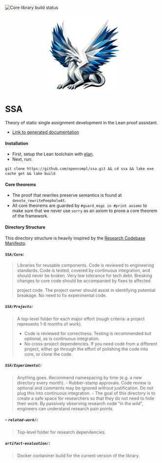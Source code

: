 ![Core library build status](https://github.com/opencompl/ssa/actions/workflows/ci.yml/badge.svg)

<p align="center">
<img src="./logo.png"
     alt="LeanMLIR" title="LeanMLIR"
     class="center"
     width=50% height=50%
     style=""/>
</p>


# SSA


Theory of static single assignment development in the Lean
proof assistant.

- [Link to generated documentation](https://opencompl.github.io/ssa/)

#### Installation

- First, setup the Lean toolchain with [elan](https://github.com/leanprover/elan?tab=readme-ov-file#installation).
- Next, run:

```
git clone https://github.com/opencompl/ssa.git && cd ssa && lake exe cache get && lake build
```

#### Core theorems

- The proof that rewrites preserve semantics is found at `denote_rewritePeepholeAt`.
- All core theorems are guarded by `#guard_msgs in #print axioms` to make sure that we never use `sorry` as an axiom to prove
  a core theorem of the framework.

#### Directory Structure

This directory structure is heavily inspired by the [Research Codebase Manifesto](https://www.moderndescartes.com/essays/research_code/).

#### `SSA/Core`: 

> Libraries for reusable components. Code is reviewed to
> engineering standards. Code is tested, covered by continuous integration, and
> should never be broken. Very low tolerance for tech debt.
> Breaking changes to core code should be accompanied by fixes to affected
>
> project code. The project owner should assist in identifying potential
> breakage. No need to fix experimental code.

##### `SSA/Projects`: 

> A top-level folder for each major effort (rough criteria: a project represents 1-6 months of work).
>   - Code is reviewed for correctness. Testing is recommended but optional, as
>     is continuous integration.
>   - No cross-project dependencies. If you need code from a different project,
>     either go through the effort of polishing the code into core, or clone
>     the code.

##### `SSA/Experimental`:

> Anything goes. Recommend namespacing by time (e.g. a new directory every month).
>     - Rubber-stamp approvals. Code review is optional and comments may be
>       ignored without justification. Do not plug this into continuous
>       integration.
>     - The goal of this directory is to create a safe space for researchers so
>       that they do not need to hide their work. By passively observing research
>       code “in the wild”, engineers can understand research pain points.

##### - `related-work/`: 

> Top-level folder for research dependencies.

##### `artifact-evaluation/`:

> Docker contaniner build for the current version of the library.
